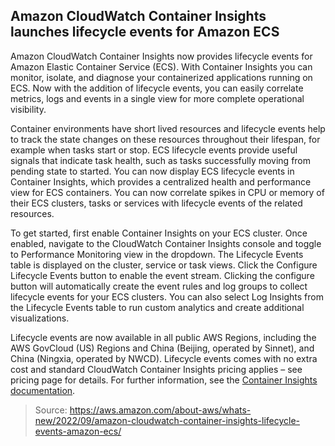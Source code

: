## Amazon CloudWatch Container Insights launches lifecycle events for Amazon ECS

Amazon CloudWatch Container Insights now provides lifecycle events for Amazon Elastic Container Service (ECS). With Container Insights you can monitor, isolate, and diagnose your containerized applications running on ECS. Now with the addition of lifecycle events, you can easily correlate metrics, logs and events in a single view for more complete operational visibility.

Container environments have short lived resources and lifecycle events help to track the state changes on these resources throughout their lifespan, for example when tasks start or stop. ECS lifecycle events provide useful signals that indicate task health, such as tasks successfully moving from pending state to started. You can now display ECS lifecycle events in Container Insights, which provides a centralized health and performance view for ECS containers. You can now correlate spikes in CPU or memory of their ECS clusters, tasks or services with lifecycle events of the related resources.

To get started, first enable Container Insights on your ECS cluster. Once enabled, navigate to the CloudWatch Container Insights console and toggle to Performance Monitoring view in the dropdown. The Lifecycle Events table is displayed on the cluster, service or task views. Click the Configure Lifecycle Events button to enable the event stream. Clicking the configure button will automatically create the event rules and log groups to collect lifecycle events for your ECS clusters. You can also select Log Insights from the Lifecycle Events table to run custom analytics and create additional visualizations.

Lifecycle events are now available in all public AWS Regions, including the AWS GovCloud (US) Regions and China (Beijing, operated by Sinnet), and China (Ningxia, operated by NWCD). Lifecycle events comes with no extra cost and standard CloudWatch Container Insights pricing applies – see pricing page for details. For further information, see the [Container Insights documentation](https://docs.aws.amazon.com/AmazonCloudWatch/latest/monitoring/container-insights-ECS-lifecycle-events.html).

> Source: https://aws.amazon.com/about-aws/whats-new/2022/09/amazon-cloudwatch-container-insights-lifecycle-events-amazon-ecs/